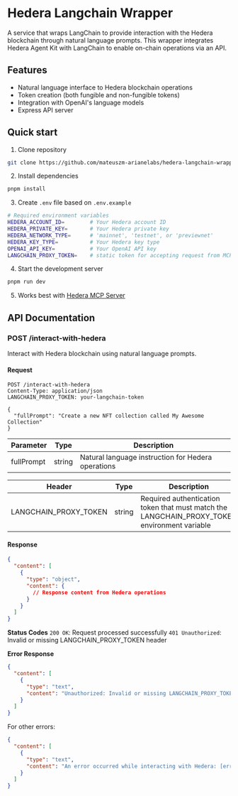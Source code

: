 # Hedera Langchain Wrapper

A service that wraps LangChain to provide interaction with the Hedera blockchain through natural language prompts. This wrapper integrates Hedera Agent Kit with LangChain to enable on-chain operations via an API.

## Features

- Natural language interface to Hedera blockchain operations
- Token creation (both fungible and non-fungible tokens)
- Integration with OpenAI's language models
- Express API server

## Quick start

1. Clone repository
```sh
git clone https://github.com/mateuszm-arianelabs/hedera-langchain-wrapper
```
2. Install dependencies
```sh
pnpm install
```
3. Create `.env` file based on `.env.example`
```sh
# Required environment variables
HEDERA_ACCOUNT_ID=        # Your Hedera account ID
HEDERA_PRIVATE_KEY=       # Your Hedera private key
HEDERA_NETWORK_TYPE=      # 'mainnet', 'testnet', or 'previewnet'
HEDERA_KEY_TYPE=          # Your Hedera key type
OPENAI_API_KEY=           # Your OpenAI API key
LANGCHAIN_PROXY_TOKEN=    # static token for accepting request from MCP server
```
4. Start the development server
```sh
pnpm run dev
```
5. Works best with [Hedera MCP Server](https://github.com/mateuszm-arianelabs/hedera-mcp-server)

## API Documentation

### POST /interact-with-hedera

Interact with Hedera blockchain using natural language prompts.

#### Request

```
POST /interact-with-hedera
Content-Type: application/json
LANGCHAIN_PROXY_TOKEN: your-langchain-token

{
  "fullPrompt": "Create a new NFT collection called My Awesome Collection"
}
```

| Parameter | Type | Description |
|-----------|------|-------------|
| fullPrompt | string | Natural language instruction for Hedera operations |


| Header     | Type | Description |
|------------|------|-------------|
| LANGCHAIN_PROXY_TOKEN | string | Required authentication token that must match the LANGCHAIN_PROXY_TOKEN environment variable |

#### Response

```json
{
  "content": [
    {
      "type": "object",
      "content": {
        // Response content from Hedera operations
      }
    }
  ]
}
```

**Status Codes**
`200 OK`: Request processed successfully
`401 Unauthorized`: Invalid or missing LANGCHAIN_PROXY_TOKEN header

**Error Response**
```json
{
  "content": [
    {
      "type": "text",
      "content": "Unauthorized: Invalid or missing LANGCHAIN_PROXY_TOKEN header"
    }
  ]
}
```

For other errors:

```json
{
  "content": [
    {
      "type": "text",
      "content": "An error occurred while interacting with Hedera: [error message]"
    }
  ]
}
```